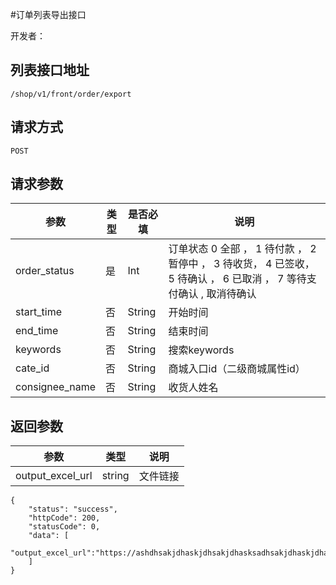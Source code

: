 #订单列表导出接口

开发者：

## 列表接口地址
`/shop/v1/front/order/export`

## 请求方式
  `POST`
  
## 请求参数

|参数|类型|是否必填|说明|
| - | - | - | - |
| order_status | 是 | Int | 订单状态 0 全部 ， 1 待付款 ， 2 暂停中 ， 3 待收货， 4 已签收， 5 待确认 ， 6 已取消 ， 7 等待支付确认 , 取消待确认 |
| start_time | 否 | String | 开始时间 |
| end_time | 否 | String | 结束时间 |
| keywords | 否 | String | 搜索keywords |
| cate_id | 否 | String | 商城入口id（二级商城属性id） |
| consignee_name | 否 | String | 收货人姓名 |

## 返回参数

|参数|类型|说明|
| - | - | - |
| output_excel_url | string | 文件链接 |

```
{
    "status": "success",
    "httpCode": 200,
    "statusCode": 0,
    "data": [
        "output_excel_url":"https://ashdhsakjdhaskjdhsakjdhasksadhsakjdhaskjdhaskjdja"
    ]
}
```